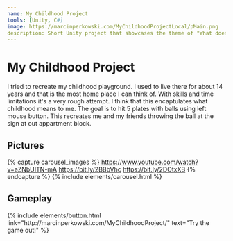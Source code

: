 ```yaml
---
name: My Childhood Project
tools: [Unity, C#]
image: https://marcinperkowski.com/MyChildhoodProjectLocal/pMain.png
description: Short Unity project that showcases the theme of "What does your childhood mean to you?"
---
```


# My Childhood Project

I tried to recreate my childhood playground. I used to live there for about 14 years and that is the most home place I can think of. With skills and time limitations it's a very rough attempt. I think that this encaptulates what childhood means to me. The goal is to hit 5 plates with balls using left mouse button. This recreates me and my friends throwing the ball at the sign at out appartment block.


## Pictures

{% capture carousel_images %}
https://www.youtube.com/watch?v=aZNbUITN-mA
https://bit.ly/2BBbVhc
https://bit.ly/2DOtxXB
{% endcapture %}
{% include elements/carousel.html %}

## Gameplay

<p class="text-center">
{% include elements/button.html link="http://marcinperkowski.com/MyChildhoodProject/" text="Try the game out!" %}
</p>